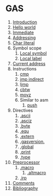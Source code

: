 # GAS

1.  [Introduction](introduction.md)
1.  [Hello world](hello_world.S)
1.  [Immediate](immediate.S)
1.  [Addressing](addressing.S)
1.  [Char literal](char_literal.S)
1.  Symbol scope
    1.  [Local symbol](local_symbol.S)
    1.  [Local label](local_label.S)
1.  [Current address](current_address.S)
1.  Instructions
    1.  [cmp](cmp.S)
    1.  [jmp indirect](jmp_indirect.S)
    1.  [ljmp](ljmp.md)
    1.  [cbtw](cbtw.S)
    1.  [movz](movz.S)
    1.  Similar to asm
        1. [push](push.S)
1.  Directives
    1. [.ascii](ascii.S)
    1. [.asciz](asciz.S)
    1. [.byte](byte.S)
    1. [.equ](equ.S)
    1. [.extern](extern.md)
    1. [.gasversion.](gasversion.S)
    1. [.global](global.S)
    1. [.print](print.S)
    1. [.type](type.S)
1.  [Preprocessor](preprocessor.md)
    1.  [.macro](macro.S)
        1.  [.altmacro](altmacro.S)
    1.  [.irp](irp.S)
1.  [Comments](comments.md)
1.  [Bibliography](bibliogrpahy.md)
